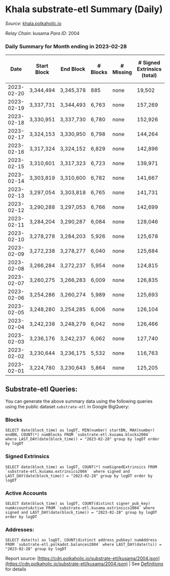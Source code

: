 # Khala substrate-etl Summary (Daily)

_Source_: [khala.polkaholic.io](https://khala.polkaholic.io)

*Relay Chain*: kusama
*Para ID*: 2004



### Daily Summary for Month ending in 2023-02-28


| Date | Start Block | End Block | # Blocks | # Missing | # Signed Extrinsics (total) | # Active Accounts | # Addresses with Balances | # Events | # Transfers | # XCM Transfers In | # XCM Transfers Out |
| ---- | ----------- | --------- | -------- | --------- | --------------------------- | ----------------- | ------------------------- | -------- | ----------- | ------------------ | ------------------- |
| 2023-02-20 | 3,344,494 | 3,345,378 | 885 | none  | 19,502 | 863 |  | 314,025 | 17,630 ($327,026.09) |   |   |
| 2023-02-19 | 3,337,731 | 3,344,493 | 6,763 | none  | 157,269 | 1,212 | 23,559 | 2,470,191 | 133,609 ($1,251,513.05) |   |   |
| 2023-02-18 | 3,330,951 | 3,337,730 | 6,780 | none  | 152,926 |  | 23,521 | 2,429,058 | 134,439 ($659,224.94) | 5 ($349.69) |   |
| 2023-02-17 | 3,324,153 | 3,330,950 | 6,798 | none  | 144,264 | 1,454 | 23,533 | 2,345,314 | 134,131 ($3,164,731.08) |   |   |
| 2023-02-16 | 3,317,324 | 3,324,152 | 6,829 | none  | 142,896 | 1,386 | 23,483 | 2,333,143 | 134,112 ($777,521.81) |   |   |
| 2023-02-15 | 3,310,601 | 3,317,323 | 6,723 | none  | 139,971 | 1,415 | 23,472 | 2,293,491 | 132,835 ($1,619,598.16) | 12 ($330.94) |   |
| 2023-02-14 | 3,303,819 | 3,310,600 | 6,782 | none  | 141,667 | 1,417 | 23,468 | 2,321,444 | 134,418 ($1,535,376.16) | 13 ($943.90) |   |
| 2023-02-13 | 3,297,054 | 3,303,818 | 6,765 | none  | 141,731 | 1,395 | 23,457 | 2,313,043 | 133,623 ($1,032,488.57) | 3 ($111.84) |   |
| 2023-02-12 | 3,290,288 | 3,297,053 | 6,766 | none  | 142,699 | 1,361 | 23,451 | 2,322,327 | 134,058 ($1,052,851.01) | 4 ($1,048.73) |   |
| 2023-02-11 | 3,284,204 | 3,290,287 | 6,084 | none  | 128,046 | 1,346 | 23,440 | 6,473,373 | 120,104 ($647,453.04) | 6 ($446.67) |   |
| 2023-02-10 | 3,278,278 | 3,284,203 | 5,926 | none  | 125,678 | 1,453 | 23,431 | 7,465,714 | 116,547 ($946,299.14) | 8 ($1,003.77) |   |
| 2023-02-09 | 3,272,238 | 3,278,277 | 6,040 | none  | 125,684 | 1,421 | 23,425 | 7,488,319 | 117,667 ($1,502,858.46) | 23 ($2,119.31) |   |
| 2023-02-08 | 3,266,284 | 3,272,237 | 5,954 | none  | 124,815 | 1,449 | 23,404 | 7,359,579 | 116,658 ($953,168.66) | 7 ($484.33) |   |
| 2023-02-07 | 3,260,275 | 3,266,283 | 6,009 | none  | 126,835 | 1,499 | 23,377 | 7,413,161 | 118,028 ($1,677,581.65) |   |   |
| 2023-02-06 | 3,254,286 | 3,260,274 | 5,989 | none  | 125,693 | 1,463 | 23,340 | 7,436,872 | 117,542 ($1,434,546.43) |   |   |
| 2023-02-05 | 3,248,280 | 3,254,285 | 6,006 | none  | 126,104 | 1,417 | 23,319 | 7,408,192 | 118,517 ($1,255,399.12) |   |   |
| 2023-02-04 | 3,242,238 | 3,248,279 | 6,042 | none  | 126,466 | 1,325 | 23,300 | 7,429,420 | 118,560 ($538,083.98) | 9 ($1,386.38) |   |
| 2023-02-03 | 3,236,176 | 3,242,237 | 6,062 | none  | 127,740 | 1,389 | 23,282 | 7,458,008 | 119,681 ($786,131.84) | 10 ($1,154.68) |   |
| 2023-02-02 | 3,230,644 | 3,236,175 | 5,532 | none  | 116,763 | 1,399 | 23,259 | 6,830,036 | 108,780 ($934,080.80) | 11 ($834.93) |   |
| 2023-02-01 | 3,224,780 | 3,230,643 | 5,864 | none  | 125,205 | 1,422 | 23,262 | 7,082,142 | 114,644 ($2,497,882.52) | 19 ($483.51) |   |

## Substrate-etl Queries:
You can generate the above summary data using the following queries using the public dataset `substrate-etl` in Google BigQuery:


### Blocks
```
SELECT date(block_time) as logDT, MIN(number) startBN, MAX(number) endBN, COUNT(*) numBlocks FROM `substrate-etl.kusama.blocks2004`  where LAST_DAY(date(block_time)) = "2023-02-28" group by logDT order by logDT
```


### Signed Extrinsics
```
SELECT date(block_time) as logDT, COUNT(*) numSignedExtrinsics FROM `substrate-etl.kusama.extrinsics2004`  where signed and LAST_DAY(date(block_time)) = "2023-02-28" group by logDT order by logDT
```


### Active Accounts
```
SELECT date(block_time) as logDT, COUNT(distinct signer_pub_key) numAccountsActive FROM `substrate-etl.kusama.extrinsics2004` where signed and LAST_DAY(date(block_time)) = "2023-02-28" group by logDT order by logDT
```


### Addresses:
```
SELECT date(ts) as logDT, COUNT(distinct address_pubkey) numAddress FROM `substrate-etl.polkadot.balances2004` where LAST_DAY(date(ts)) = "2023-02-28" group by logDT
```



Report source: [https://cdn.polkaholic.io/substrate-etl/kusama/2004.json](https://cdn.polkaholic.io/substrate-etl/kusama/2004.json) | See [Definitions](/DEFINITIONS.md) for details
